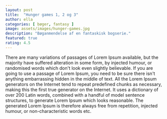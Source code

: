 ```yaml
---
layout: post
title:  "Hunger games 1, 2 og 3"
author: ella
categories: [ bøger, fantasy ]
image: assets/images/hunger-games.jpg
description: "Bøganmendelse af en fantaskisk bogserie."
featured: true
rating: 4.5
---
```

There are many variations of passages of Lorem Ipsum available, but the majority have suffered alteration in some form, by injected humour, or randomised words which don't look even slightly believable. If you are going to use a passage of Lorem Ipsum, you need to be sure there isn't anything embarrassing hidden in the middle of text. All the Lorem Ipsum generators on the Internet tend to repeat predefined chunks as necessary, making this the first true generator on the Internet. It uses a dictionary of over 200 Latin words, combined with a handful of model sentence structures, to generate Lorem Ipsum which looks reasonable. The generated Lorem Ipsum is therefore always free from repetition, injected humour, or non-characteristic words etc.

